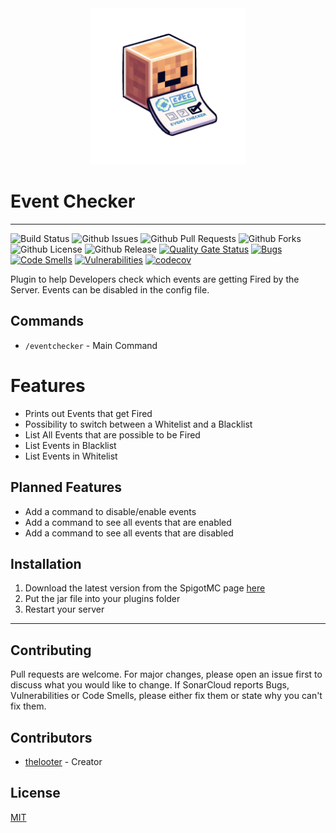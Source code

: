 <div align="center">
<img src="logo.png" width="250">
</div>

# Event Checker

--- 

![Build Status](https://github.com/thelooter/EventChecker/actions/workflows/gradle.yml/badge.svg)
![Github Issues](https://img.shields.io/github/issues/thelooter/EventChecker)
![Github Pull Requests](https://img.shields.io/github/issues-pr/thelooter/EventChecker)
![Github Forks](https://img.shields.io/github/forks/thelooter/EventChecker)
![Github License](https://img.shields.io/github/license/thelooter/EventChecker)
![Github Release](https://img.shields.io/github/v/release/thelooter/EventChecker)
[![Quality Gate Status](https://sonarcloud.io/api/project_badges/measure?project=thelooter_EventChecker&metric=alert_status)](https://sonarcloud.io/summary/new_code?id=thelooter_EventChecker)
[![Bugs](https://sonarcloud.io/api/project_badges/measure?project=thelooter_EventChecker&metric=bugs)](https://sonarcloud.io/summary/new_code?id=thelooter_EventChecker)
[![Code Smells](https://sonarcloud.io/api/project_badges/measure?project=thelooter_EventChecker&metric=code_smells)](https://sonarcloud.io/summary/new_code?id=thelooter_EventChecker)
[![Vulnerabilities](https://sonarcloud.io/api/project_badges/measure?project=thelooter_EventChecker&metric=vulnerabilities)](https://sonarcloud.io/summary/new_code?id=thelooter_EventChecker)
[![codecov](https://codecov.io/github/thelooter/EventChecker/graph/badge.svg?token=E1HQLS1WHV)](https://codecov.io/github/thelooter/EventChecker)

Plugin to help Developers check which events are getting Fired by the Server.
Events can be disabled in the config file.

## Commands
 - `/eventchecker` - Main Command

# Features
- Prints out Events that get Fired
- Possibility to switch between a Whitelist and a Blacklist
- List All Events that are possible to be Fired
- List Events in Blacklist
- List Events in Whitelist

## Planned Features

- Add a command to disable/enable events
- Add a command to see all events that are enabled
- Add a command to see all events that are disabled


## Installation
1. Download the latest version from the SpigotMC page [here](https://www.spigotmc.org/resources/eventchecker.103336/)
2. Put the jar file into your plugins folder
3. Restart your server

---

## Contributing
Pull requests are welcome. For major changes, please open an issue first to discuss what you would like to change.
If SonarCloud reports Bugs, Vulnerabilities or Code Smells, please either fix them or state why you can't fix them.

## Contributors
- [thelooter](https://github,com/thelooter) - Creator

## License
[MIT](https://choosealicense.com/licenses/mit/)